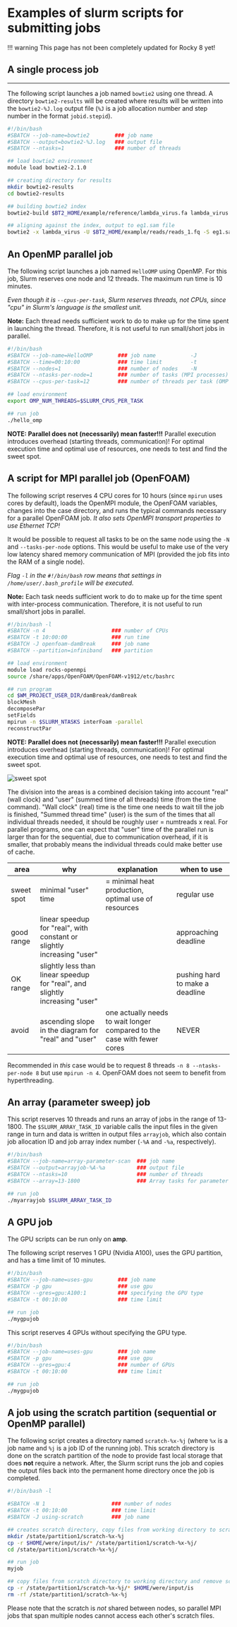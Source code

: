# Examples of slurm scripts for submitting jobs

!!! warning
    This page has not been completely updated for Rocky 8 yet!

## A single process job

---

The following script launches a job named `bowtie2` using one thread. A directory `bowtie2-results` will be created where results will be written into the `bowtie2-%J.log` output file (`%J` is a job allocation number and step number in the format `jobid.stepid`).

```bash
#!/bin/bash 
#SBATCH --job-name=bowtie2        ### job name 
#SBATCH --output=bowtie2-%J.log   ### output file 
#SBATCH --ntasks=1                ### number of threads   

## load bowtie2 environment 
module load bowtie2-2.1.0

## creating directory for results 
mkdir bowtie2-results 
cd bowtie2-results 

## building bowtie2 index 
bowtie2-build $BT2_HOME/example/reference/lambda_virus.fa lambda_virus

## aligning against the index, output to eg1.sam file 
bowtie2 -x lambda_virus -U $BT2_HOME/example/reads/reads_1.fq -S eg1.sam
```

## An OpenMP parallel job

The following script launches a job named `HelloOMP` using OpenMP. For this job, Slurm reserves one node and 12 threads. The maximum run time is 10 minutes.

*Even though it is `--cpus-per-task`, Slurm reserves threads, not CPUs, since "cpu" in Slurm's language is the smallest unit.*

**Note:** Each thread needs sufficient work to do to make up for the time spent in launching the thread. Therefore, it is not useful to run small/short jobs in parallel.

```bash
#!/bin/bash
#SBATCH --job-name=HelloOMP        ### job name           -J
#SBATCH --time=00:10:00            ### time limit         -t
#SBATCH --nodes=1                  ### number of nodes    -N 
#SBATCH --ntasks-per-node=1        ### number of tasks (MPI processes)
#SBATCH --cpus-per-task=12         ### number of threads per task (OMP threads)

## load environment    
export OMP_NUM_THREADS=$SLURM_CPUS_PER_TASK

## run job
./hello_omp 
```

**NOTE: Parallel does not (necessarily) mean faster!!!** Parallel execution introduces overhead (starting threads, communication)! For optimal execution time and optimal use of resources, one needs to test and find the sweet spot.

## A script for MPI parallel job (OpenFOAM)

The following script reserves 4 CPU cores for 10 hours (since `mpirun` uses cores by default), loads the OpenMPI module, the OpenFOAM variables, changes into the case directory, and runs the typical commands necessary for a parallel OpenFOAM job. *It also sets OpenMPI transport properties to use Ethernet TCP!*

It would be possible to request all tasks to be on the same node using the `-N` and `--tasks-per-node` options. This would be useful to make use of the very low latency shared memory communication of MPI (provided the job fits into the RAM of a single node).

*Flag `-l` in the `#!/bin/bash` row means that settings in `/home/user/.bash_profile` will be executed.*

**Note:** Each task needs sufficient work to do to make up for the time spent with inter-process communication. Therefore, it is not useful to run small/short jobs in parallel.

```bash
#!/bin/bash -l    
#SBATCH -n 4                     ### number of CPUs 
#SBATCH -t 10:00:00              ### run time   
#SBATCH -J openfoam-damBreak     ### job name
#SBATCH --partition=infiniband   ### partition 

## load environment    
module load rocks-openmpi
source /share/apps/OpenFOAM/OpenFOAM-v1912/etc/bashrc

## run program
cd $WM_PROJECT_USER_DIR/damBreak/damBreak
blockMesh
decomposePar
setFields
mpirun -n $SLURM_NTASKS interFoam -parallel
reconstructPar
```

**NOTE: Parallel does not (necessarily) mean faster!!!** Parallel execution introduces overhead (starting threads, communication)! For optimal execution time and optimal use of resources, one needs to test and find the sweet spot.

![sweet spot](/software/attachments/of-timing4.png)

The division into the areas is a combined decision taking into account "real" (wall clock) and "user" (summed time of all threads) time (from the time command). "Wall clock" (real) time is the time one needs to wait till the job is finished, "Summed thread time" (user) is the sum of the times that all individual threads needed, it should be roughly user = numtreads x real. For parallel programs, one can expect that "user" time of the parallel run is larger than for the sequential, due to communication overhead, if it is smaller, that probably means the individual threads could make better use of cache.

| area       | why                                    | explanation | when to use                |
|------------|----------------------------------------|-------------|----------------------------|
| sweet spot | minimal "user" time                    | = minimal heat production, optimal use of resources | regular use                |
| good range | linear speedup for "real", with constant or slightly increasing "user" |             | approaching deadline       |
| OK range   | slightly less than linear speedup for "real", and slightly increasing "user" |             | pushing hard to make a deadline |
| avoid      | ascending slope in the diagram for "real" and "user" | one actually needs to wait longer compared to the case with fewer cores | NEVER                      |

Recommended in *this* case would be to request 8 threads `-n 8 --ntasks-per-node 8` but use `mpirun -n 4`. OpenFOAM does not seem to benefit from hyperthreading.

## An array (parameter sweep) job

This script reserves 10 threads and runs an array of jobs in the range of 13-1800. The `$SLURM_ARRAY_TASK_ID` variable calls the input files in the given range in turn and data is written in output files `arrayjob`, which also contain job allocation ID and job array index number (`-%A` and `-%a`, respectively).

```bash
#!/bin/bash 
#SBATCH --job-name=array-parameter-scan  ### job name  
#SBATCH --output=arrayjob-%A-%a          ### output file 
#SBATCH --ntasks=10                      ### number of threads  
#SBATCH --array=13-1800                  ### Array tasks for parameter sweep

## run job
./myarrayjob $SLURM_ARRAY_TASK_ID
```

## A GPU job

The GPU scripts can be run only on **amp**.

The following script reserves 1 GPU (Nvidia A100), uses the GPU partition, and has a time limit of 10 minutes.

```bash
#!/bin/bash 
#SBATCH --job-name=uses-gpu        ### job name
#SBATCH -p gpu                     ### use gpu
#SBATCH --gres=gpu:A100:1          ### specifying the GPU type
#SBATCH -t 00:10:00                ### time limit 

## run job    
./mygpujob
```

This script reserves 4 GPUs without specifying the GPU type.

```bash
#!/bin/bash 
#SBATCH --job-name=uses-gpu        ### job name
#SBATCH -p gpu                     ### use gpu
#SBATCH --gres=gpu:4               ### number of GPUs
#SBATCH -t 00:10:00                ### time limit 

## run job    
./mygpujob
```

## A job using the scratch partition (sequential or OpenMP parallel)

The following script creates a directory named `scratch-%x-%j` (where `%x` is a job name and `%j` is a job ID of the running job). This scratch directory is done on the scratch partition of the node to provide fast local storage that does **not** require a network. After, the Slurm script runs the job and copies the output files back into the permanent home directory once the job is completed.

```bash
#!/bin/bash -l

#SBATCH -N 1                     ### number of nodes
#SBATCH -t 00:10:00              ### time limit  
#SBATCH -J using-scratch         ### job name

## creates scratch directory, copy files from working directory to scratch directory, goes to scratch directory
mkdir /state/partition1/scratch-%x-%j
cp -r $HOME/were/input/is/* /state/partition1/scratch-%x-%j/
cd /state/partition1/scratch-%x-%j/

## run job
myjob

## copy files from scratch directory to working directory and remove scratch directory
cp -r /state/partition1/scratch-%x-%j/* $HOME/were/input/is
rm -rf /state/partition1/scratch-%x-%j
```

Please note that the scratch is *not* shared between nodes, so parallel MPI jobs that span multiple nodes cannot access each other's scratch files.
